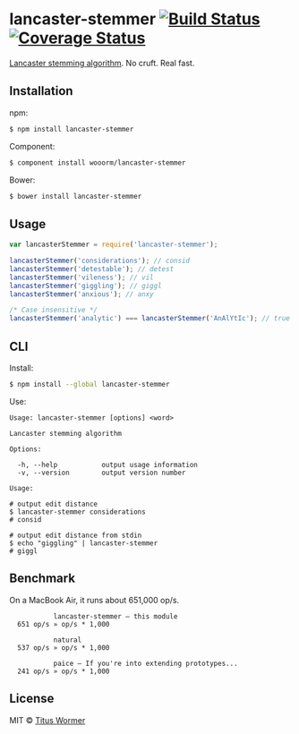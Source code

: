 # lancaster-stemmer [![Build Status](https://img.shields.io/travis/wooorm/lancaster-stemmer.svg?style=flat)](https://travis-ci.org/wooorm/lancaster-stemmer) [![Coverage Status](https://img.shields.io/coveralls/wooorm/lancaster-stemmer.svg?style=flat)](https://coveralls.io/r/wooorm/lancaster-stemmer?branch=master)

[Lancaster stemming algorithm](http://web.archive.org/web/20140827005744/http://www.comp.lancs.ac.uk/computing/research/stemming/index.htm). No cruft. Real fast.

## Installation

npm:
```bash
$ npm install lancaster-stemmer
```

Component:
```bash
$ component install wooorm/lancaster-stemmer
```

Bower:
```bash
$ bower install lancaster-stemmer
```

## Usage

```js
var lancasterStemmer = require('lancaster-stemmer');

lancasterStemmer('considerations'); // consid
lancasterStemmer('detestable'); // detest
lancasterStemmer('vileness'); // vil
lancasterStemmer('giggling'); // giggl
lancasterStemmer('anxious'); // anxy

/* Case insensitive */
lancasterStemmer('analytic') === lancasterStemmer('AnAlYtIc'); // true
```

## CLI

Install:
```bash
$ npm install --global lancaster-stemmer
```

Use:
```
Usage: lancaster-stemmer [options] <word>

Lancaster stemming algorithm

Options:

  -h, --help           output usage information
  -v, --version        output version number

Usage:

# output edit distance
$ lancaster-stemmer considerations
# consid

# output edit distance from stdin
$ echo "giggling" | lancaster-stemmer
# giggl
```

## Benchmark

On a MacBook Air, it runs about 651,000 op/s.

```
           lancaster-stemmer — this module
  651 op/s » op/s * 1,000

           natural
  537 op/s » op/s * 1,000

           paice — If you're into extending prototypes...
  241 op/s » op/s * 1,000
```

## License

MIT © [Titus Wormer](http;//wooorm.com)
